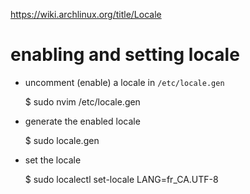 https://wiki.archlinux.org/title/Locale

# enabling and setting locale 

- uncomment (enable) a locale in `/etc/locale.gen`

    $ sudo nvim /etc/locale.gen

- generate the enabled locale 
    
    $ sudo locale.gen

- set the locale 

    $ sudo localectl set-locale LANG=fr_CA.UTF-8

    
    
